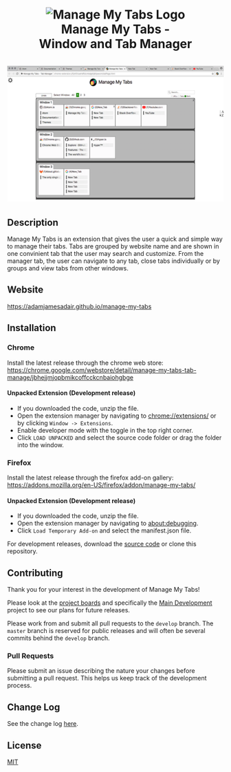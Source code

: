 <h1 align="middle">
<img alt='Manage My Tabs Logo' src='images/icons/icon128.png'></img>
<br>Manage My Tabs - <br>Window and Tab Manager<br><br>
<img alt='Manage My Tabs Screen Shot' src='store_content/screenshots/Screen_Shot_6_Col.png'></img>
</h1>

## Description

Manage My Tabs is an extension that gives the user a quick and simple way to manage their tabs. Tabs are grouped by website name and are shown in one convinient tab that the user may search and customize. From the manager tab, the user can navigate to any tab, close tabs individually or by groups and view tabs from other windows.

## Website
https://adamjamesadair.github.io/manage-my-tabs

## Installation
### Chrome
Install the latest release through the chrome web store: \
https://chrome.google.com/webstore/detail/manage-my-tabs-tab-manage/jbhejjmjopbmikcoffcckcnbaiohgbge 

#### Unpacked Extension (Development release)
- If you downloaded the code, unzip the file.
- Open the extension manager by navigating to [chrome://extensions/](chrome://extensions/) or by clicking `Window -> Extensions`.
- Enable developer mode with the toggle in the top right corner.
- Click `LOAD UNPACKED` and select the source code folder or drag the folder into the window.

### Firefox
Install the latest release through the firefox add-on gallery: \
https://addons.mozilla.org/en-US/firefox/addon/manage-my-tabs/
#### Unpacked Extension (Development release)
- If you downloaded the code, unzip the file.
- Open the extension manager by navigating to [about:debugging](about:debugging).
- Click `Load Temporary Add-on` and select the manifest.json file.

For development releases, download the [source code](https://github.com/adamjamesadair/manage-my-tabs) or clone this repository.

## Contributing

Thank you for your interest in the development of Manage My Tabs!

Please look at the [project boards](https://github.com/adamjamesadair/manage-my-tabs/projects) and specifically the [Main Development](https://github.com/adamjamesadair/manage-my-tabs/projects/4) project to see our plans for future releases.

Please work from and submit all pull requests to the `develop` branch. The `master` branch is reserved for public releases and will often be several commits behind the `develop` branch.

### Pull Requests
Please submit an issue describing the nature your changes before submitting a pull request. This helps us keep track of the development process. 

## Change Log
See the change log [here](https://github.com/adamjamesadair/manage-my-tabs/blob/master/CHANGELOG.md).

## License
[MIT](http://opensource.org/licenses/MIT)
